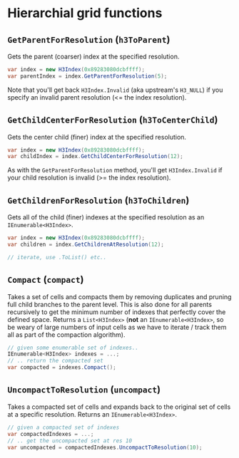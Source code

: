 # Hierarchial grid functions

## `GetParentForResolution` (`h3ToParent`)
Gets the parent (coarser) index at the specified resolution.
```cs
var index = new H3Index(0x89283080dcbffff);
var parentIndex = index.GetParentForResolution(5);
```

Note that you'll get back `H3Index.Invalid` (aka upstream's `H3_NULL`) if you specify an invalid parent resolution (<= the index resolution).

## `GetChildCenterForResolution` (`h3ToCenterChild`)
Gets the center child (finer) index at the specified resolution.

```cs
var index = new H3Index(0x89283080dcbffff);
var childIndex = index.GetChildCenterForResolution(12);
```

As with the `GetParentForResolution` method, you'll get `H3Index.Invalid` if your child resolution is invalid (>= the index resolution).

## `GetChildrenForResolution` (`h3ToChildren`)
Gets all of the child (finer) indexes at the specified resolution as an `IEnumerable<H3Index>`.

```cs
var index = new H3Index(0x89283080dcbffff);
var children = index.GetChildrenAtResolution(12);

// iterate, use .ToList() etc..
```

## `Compact` (`compact`)
Takes a set of cells and compacts them by removing duplicates and pruning full child branches to the parent level. This is also done for all parents recursively to get the minimum number of indexes that perfectly cover the defined space.  Returns a `List<H3Index>` (**not** an `IEnumerable<H3Index>`, so be weary of large numbers of input cells as we have to iterate / track them all as part of the compaction algorithm).

```cs
// given some enumerable set of indexes..
IEnumerable<H3Index> indexes = ...;
// .. return the compacted set
var compacted = indexes.Compact();
```

## `UncompactToResolution` (`uncompact`)
Takes a compacted set of cells and expands back to the original set of cells at a specific resolution.  Returns an `IEnumerable<H3Index>`.

```cs
// given a compacted set of indexes
var compactedIndexes = ...;
// .. get the uncompacted set at res 10
var uncompacted = compactedIndexes.UncompactToResolution(10);
```
